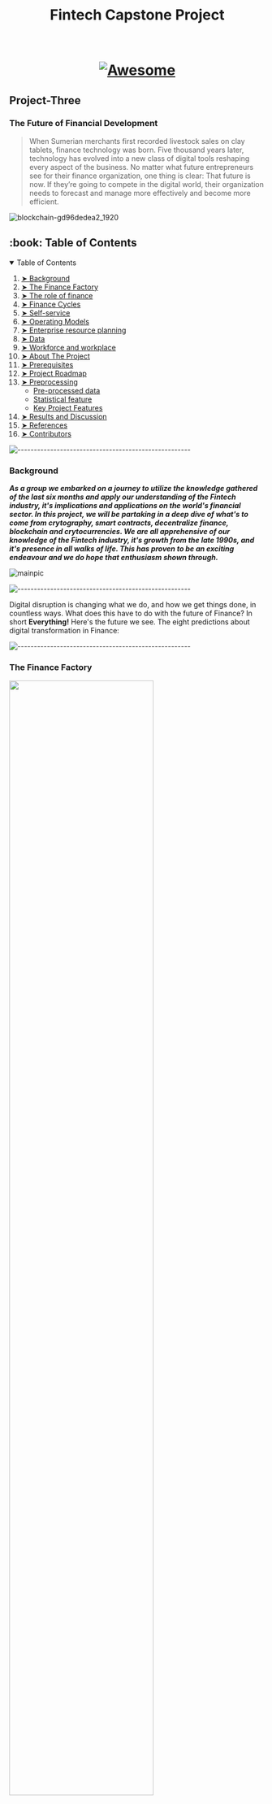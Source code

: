 <h1 align="center"> Fintech Capstone Project </h1> <br> 
<h1 align="center">
 
[![Awesome](https://cdn.rawgit.com/sindresorhus/awesome/d7305f38d29fed78fa85652e3a63e154dd8e8829/media/badge.svg)](https://github.com/sindresorhus/awesome#readme)
</h1>

## Project-Three

 ### The Future of Financial Development
 
> When Sumerian merchants first recorded livestock sales on clay tablets, finance technology was born. Five thousand years later, technology has evolved into a new class of digital tools reshaping every aspect of the business. No matter what future entrepreneurs see for their finance organization, one thing is clear: That future is now. If they’re going to compete in the digital world, their organization needs to forecast and manage more effectively and become more efficient.
 
![blockchain-gd96dedea2_1920](https://user-images.githubusercontent.com/83662813/137159078-a2b4b084-8d66-4a32-8d44-59b44cbc1d51.jpg)
 
 <!-- TABLE OF CONTENTS -->
<h2 id="table-of-contents"> :book: Table of Contents</h2>

<details open="open">
  <summary>Table of Contents</summary>
  <ol>
    <li><a href="#Background"> ➤ Background</a></li>
    <li><a href="#The-finance-Factory"> ➤ The Finance Factory</a></li>
    <li><a href="#The-role-of-finance"> ➤ The role of finance</a></li>
    <li><a href="#Finance-Cycles"> ➤ Finance Cycles</a></li>
    <li><a href="#Self-service"> ➤ Self-service</a></li>
    <li><a href="#Operating-Models"> ➤ Operating Models</a></li>
    <li><a href="#Enterprise-resource-planning"> ➤ Enterprise resource planning</a></li>
    <li><a href="#Data"> ➤ Data</a></li>
    <li><a href="#Workforce-and-workplace"> ➤ Workforce and workplace</a></li>
    <li><a href="about-the-project"> ➤ About The Project</a></li>
    <li><a href="#Prerequisites"> ➤ Prerequisites</a></li>
    <li><a href="#Project-roadmap"> ➤ Project Roadmap</a></li>
    <li>
      <a href="#preprocessing"> ➤ Preprocessing</a>
      <ul>
        <li><a href="#preprocessed-data">Pre-processed data</a></li>
        <li><a href="#statistical-feature">Statistical feature</a></li>
        <li><a href="#Key-Project-Features">Key Project Features</a></li>
      </ul>
    </li>
    <!--<li><a href="#experiments">Experiments</a></li>-->
    <li><a href="#results-and-discussion"> ➤ Results and Discussion</a></li>
    <li><a href="#references"> ➤ References</a></li>
    <li><a href="#contributors"> ➤ Contributors</a></li>
  </ol>
 
 ![-----------------------------------------------------](https://raw.githubusercontent.com/andreasbm/readme/master/assets/lines/rainbow.png)
 
 
 ### Background

***As a group we embarked on a journey to utilize the knowledge gathered of the last six months and apply our understanding of the Fintech industry, it's implications and applications on the world's financial sector. In this project, we will be partaking in a deep dive of what's to come from crytography, smart contracts, decentralize finance, blockchain and crytocurrencies. We are all apprehensive of our knowledge of the Fintech industry, it's growth from the late 1990s, and it's presence in all walks of life. This has proven to be an exciting endeavour and we do hope that enthusiasm shown through.***

 ![mainpic](https://user-images.githubusercontent.com/83662813/137146813-b484bb42-ecbc-4c0b-8b34-947f88faf444.jpg)
 
 ![-----------------------------------------------------](https://raw.githubusercontent.com/andreasbm/readme/master/assets/lines/rainbow.png)
 
Digital disruption is changing what we do, and how we get things done, in countless ways. What does this have to do with the future of Finance? In short **Everything!** Here's the future we see. The eight predictions about digital transformation in Finance:
 
 ![-----------------------------------------------------](https://raw.githubusercontent.com/andreasbm/readme/master/assets/lines/rainbow.png)

### The Finance Factory

<p align="left"><img width=75% src="https://user-images.githubusercontent.com/83662813/137217307-acdee3cd-67df-47d6-bbdd-df230cf2ab8f.jpg"></p>

Transactions will be touchless as automation and blockchain reach deeper into finance operations. In the years ahead, cloud-based ERP, automation, and cognitive innovation will continue apace, creating opportunities to radically simplify processes and free up people. Adding blockchain to the mix will only accelerate this trend. As this transition picks up speed, the capacity of humans to add value will be unleashed.

Some find it interesting to speculate about finance disappearing under the crush of digital disruption, but we don’t see that happening. Yes, finance will likely be leaner, but that will mostly be a function of headcount in operational finance (order-to-cash, procure-to-pay, transactional accounting, etc.). Meanwhile, expectations for support from business finance (business partnering, reporting, planning, budgeting, forecasting, etc.) and specialized finance (tax, treasury, IR, etc.) will continue to grow.
 
 ![-----------------------------------------------------](https://raw.githubusercontent.com/andreasbm/readme/master/assets/lines/rainbow.png)   

### The role of Finance

<p align="left"><img width=75% src="https://user-images.githubusercontent.com/83662813/137187176-28be4c64-63fd-48a9-bf71-92cef967da31.jpg"></p>

With Operations largely automated, Finance will double down on business insights and service. Success is not assured. Whether finance continues to direct the resources currently under its control will be dependent on its ability to add value. That will require quality insights and exceptional customer service. Some finance organizations will evolve into full-fledged business service centers.

Companies know that sharing knowledge across disciplines is a good thing, even if it creates headaches. Learn what it takes to make the most of blurring boundaries.
 
 ![-----------------------------------------------------](https://raw.githubusercontent.com/andreasbm/readme/master/assets/lines/rainbow.png)   
     
### Finance Cycles

<p align="left"><img width=75% src="https://user-images.githubusercontent.com/83662813/137189565-f0b2aedf-67d7-4d7b-b683-42c778102d3a.jpg"></p>

Finance goes real time. Periodic reporting will no longer drive operations and decisions, if it ever did. When both actuals and forecasts can be produced instantly on demand, traditional cycles become less relevant. The old distinction between operational and analytical data begins to disappear. Finance organizations will still need to meet external demands for cyclical information, but outside investors may also want more frequent performance information. Leading organizations will be operating with a new mantra: There is no close. You’re not forecasting once a month or quarterly. It’s all happening in real-time.

Many finance cycles today are driven by technology and data-processing limitations. Things happen on a regular schedule because that’s the only way they can happen. When information becomes instantly available to those who need it, traditional cycles become unnecessary. That frees people up to focus on discovering new insights and acting on them.
 
 ![-----------------------------------------------------](https://raw.githubusercontent.com/andreasbm/readme/master/assets/lines/rainbow.png)   
   
### Self-service

<p align="left"><img width=75% src="https://user-images.githubusercontent.com/83662813/137186180-9db95aa3-9261-4d75-8e65-a84e7e489183.jpg"></p>

Self-service will become the norm. Finance will be uneasy about this. There are plenty of business people who don’t need hand-holding when it comes to basic finance. If they could get their questions answered by a digital voice on their smart phones, they’d be happy to do so. Activities ranging from budget queries to report production and more will be automated. Over time, smart agents will learn what kinds of business information an individual needs, and deliver that information proactively. As that future unfolds, data in spreadsheets will be replaced by visually rich information that is intuitively accessible and easy-to-use.

With growing expectations for responsiveness and quality from finance, getting self-service right is paramount. When your customers are having to take care of themselves, the last thing finance needs is for them to be frustrated or unhappy.
 
 ![-----------------------------------------------------](https://raw.githubusercontent.com/andreasbm/readme/master/assets/lines/rainbow.png)
   
### Operating Models

<p align="left"><img width=75% src="https://user-images.githubusercontent.com/83662813/137190242-06021d33-71be-4151-af22-f496296bce25.png"></p>

New service-delivery models will emerge as robots and algorithms join a more diverse finance workforce, think about the integration of freelancers, gig workers, and crowds. Companies will assess the benefits of automation against onshore and offshore operations. Automation provides a new lever for managing costs, one that gives finance organizations the opportunity to reevaluate how they’re organized, where work gets done, and what kinds of processes no longer require human intervention. Finance-as-a-service will gain traction beyond mid-market companies.

Companies may see significant disruption in the offshoring and outsourcing space, with individual suppliers and their capabilities looking quite different than they do today. At the same time, the need to build dynamic, cross-functional teams will strain finance organizations that aren’t preparing now for what’s ahead. As with all changes, good leaders will be essential for navigating these transitions.
   
 ![-----------------------------------------------------](https://raw.githubusercontent.com/andreasbm/readme/master/assets/lines/rainbow.png) 
 
### Enterprise resource planning

<p align="left"><img width=75% src="https://user-images.githubusercontent.com/83662813/137186464-27b9831e-dd72-4766-b183-de5a456d9ab7.jpg"></p>

Finance applications and microservices challenge traditional ERP. Big venders will be prepared. ERP vendors are already building digital technologies like automation, blockchain, and cognitive tools into their products, but that won’t forestall competition. Look for the landscape to shift as new players enter the ERP space with specialized applications and microservices that sit on top of—and integrate with—ERP platforms. Cloud-based ERP will help ensure that you’re constantly updated on the latest release.

Finance is entering a golden age of technology. As cloud becomes the norm for ERP, finance applications and microservices will proliferate. You’ll be able to drastically reduce the complexity and cost of technology, without sacrificing functionality.
   
 ![-----------------------------------------------------](https://raw.githubusercontent.com/andreasbm/readme/master/assets/lines/rainbow.png)
 
### Data

<p align="left"><img width=75% src="https://user-images.githubusercontent.com/83662813/137186547-c5d76f92-ed10-439b-bc76-a5a8cdb7ab00.jpg"></p>

The proliferation of APIs will drive data standardization, but it won't be enough. Companies will still be struggling to clean up their data messes. Few companies are doing the hard work needed to align and integrate data—which means they won’t capture the full value of digital transformation. Those hoping for a silver bullet to solve their data problems will be disappointed. Automation and cognitive will make it easier to get the work done, but it’s still going to be hard and tedious. What are we talking about? Commas, abbreviations, data-entry fields, nomenclature, and hundreds of similar factors. It’s not glamorous, and it’s not glitzy. But it is important.

Data problems hide beneath the surface for many CFOs, some of whom don’t fully appreciate the heavy lifting required to fulfill their requests. That’s partly because the problems involve technical issues, and partly because there’s little motivation for people to elevate the problems to the corner office. No one wants to be the bearer of bad tidings.
  
 
 ![-----------------------------------------------------](https://raw.githubusercontent.com/andreasbm/readme/master/assets/lines/rainbow.png)
   
### Workforce and workplace

<p align="left"><img width=75% src="https://user-images.githubusercontent.com/83662813/137186654-b7033ea7-a358-4983-8cf0-805307851e9e.jpg"></p>

Employees will be doing new things in new ways, some of which will make CFOs uncomfortable. Finance talent models are evolving quickly, with a premium placed on data scientists, business analysts, and storytellers. This represents a dramatic shift for many finance organizations. To get ready, companies will need to make sure that their new hires represent the future they’re striving for. Important qualities include a strong customer service orientation, flexibility, and good collaboration skills—in addition to the technical capabilities needed for specific jobs. Also, all of their people should be able to contribute to elevating the value of finance in terms of communication, impact, and influence. They absolutely have to make every new hire count.

Implementing new technologies is relatively easy compared to changing their talent model. They’re obviously connected, but cultural and organizational shifts related to their workforce may take much more time and care to get right. 
 
 ![-----------------------------------------------------](https://raw.githubusercontent.com/andreasbm/readme/master/assets/lines/rainbow.png)

<!-- ABOUT THE PROJECT -->
 <img align="left" src="https://user-images.githubusercontent.com/65415371/124739629-f43cde80-df11-11eb-9033-c5d1d7194f03.png" width="50px" />
<h2 id="about-the-project"> About The Project</h2>
 
 <p align="justify">
  
 *
 *
 *
 *
  
 ![-----------------------------------------------------](https://raw.githubusercontent.com/andreasbm/readme/master/assets/lines/rainbow.png)
  
  <!-- PREREQUISITES -->
  <img align="left" src="https://user-images.githubusercontent.com/65415371/124740780-04a18900-df13-11eb-8a53-ad66e031b55f.png" width="50px" />
<h2 id="prerequisites"> Prerequisites</h2>

[![made-with-python](https://img.shields.io/badge/Made%20with-Python-1f425f.svg)](https://www.python.org/) <br>
[![Made withJupyter](https://img.shields.io/badge/Made%20with-Jupyter-orange?style=for-the-badge&logo=Jupyter)](https://jupyter.org/try) <br>

<!--This project is written in Python programming language. <br>-->
The following open source packages are used in this project:
* Numpy
* Pandas
* Matplotlib
* 
*
*
* 
*
 
![-----------------------------------------------------](https://raw.githubusercontent.com/andreasbm/readme/master/assets/lines/rainbow.png)

<!-- ROADMAP -->
 <img align="left" src="https://user-images.githubusercontent.com/65415371/124739746-10d91680-df12-11eb-86cd-9aa9494e01bd.png" width="50px" />
<h2 id="roadmap"> Roadmap</h2>
 
 <p align="justify">
  
  *
  *
  *
  *
  
 ![-----------------------------------------------------](https://raw.githubusercontent.com/andreasbm/readme/master/assets/lines/rainbow.png)

<!-- PREPROCESSING -->
<h2 id="preprocessing"> :hammer: Preprocessing</h2>
 
 <p align="justify">
  
  *
  *
  *
  *
  
 
 ![-----------------------------------------------------](https://raw.githubusercontent.com/andreasbm/readme/master/assets/lines/rainbow.png)

<!-- PRE-PROCESSED DATA -->
<h2 id="preprocessed-data"> :diamond_shape_with_a_dot_inside: Pre-processed data</h2>
 
 <p align="justify">
  
  *
  *
  *
  *
 
 ![-----------------------------------------------------](https://raw.githubusercontent.com/andreasbm/readme/master/assets/lines/rainbow.png)

<!-- STATISTICAL FEATURE -->
<h2 id="statistical-feature"> :large_orange_diamond: Statistical feature</h2>
 
 <p align="justify">
  
  *
  *
  *
  *
  
  ![-----------------------------------------------------](https://raw.githubusercontent.com/andreasbm/readme/master/assets/lines/rainbow.png)
 
 

<!-- :paw_prints:-->
<!-- KEY PROJECT FEATURES -->
<h2 id="key-project-features"> :clipboard: Key Project Features</h2>

1.

2.

3.

4.

5.

6.
 
 
 ![-----------------------------------------------------](https://raw.githubusercontent.com/andreasbm/readme/master/assets/lines/rainbow.png)

<!-- RESULTS AND DISCUSSION -->
<h2 id="results-and-discussion"> :mag: Results and Discussion</h2>

<p align="justify">
 
*
*
*
*
 
![-----------------------------------------------------](https://raw.githubusercontent.com/andreasbm/readme/master/assets/lines/rainbow.png)

<!-- REFERENCES -->
<h2 id="references"> :books: References</h2>
 
 <p align="justify">
  
 *
 *
 *
 * 
  
 ![-----------------------------------------------------](https://raw.githubusercontent.com/andreasbm/readme/master/assets/lines/rainbow.png)

<!-- CONTRIBUTORS -->
<h2 id="contributors"> :scroll: Contributors</h2>

Group Members: ***Ethol Palmer, John Mari Mangahas, Keith Louis, Martin Anthony Mangahas, Ameera Gafoor, Grace Zai***


 <br>
✤ <i>This was the final project for the course; SCS FinTech Boot Camp (May 2021), at <a href="https://bootcamp.learn.utoronto.ca/fintech//">University of Toronto</a><i>
